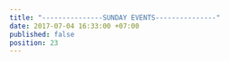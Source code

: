 ```yaml
---
title: "---------------SUNDAY EVENTS---------------"
date: 2017-07-04 16:33:00 +07:00
published: false
position: 23
---
```


